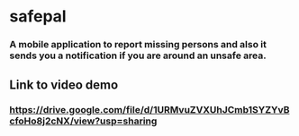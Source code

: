 # safepal
### A mobile application to report missing persons and also it sends you a notification if you are around an unsafe area.
## Link to video demo
### https://drive.google.com/file/d/1URMvuZVXUhJCmb1SYZYvBcfoHo8j2cNX/view?usp=sharing
